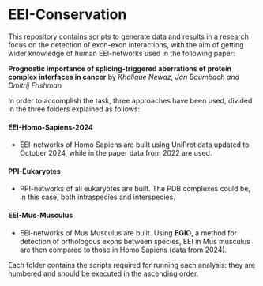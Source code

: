 # EEI-Conservation
This repository contains scripts to generate data and results in a research focus on the detection of exon-exon interactions, with the aim of getting wider knowledge of human EEI-networks used in the following paper:

**Prognostic importance of splicing-triggered aberrations of protein complex interfaces in cancer** by *Khalique Newaz, Jan Baumbach and Dmitrij Frishman*

In order to accomplish the task, three approaches have been used, divided in the three folders explained as follows:

#### EEI-Homo-Sapiens-2024
+ EEI-networks of Homo Sapiens are built using UniProt data updated to October 2024, while in the paper data from 2022 are used.

#### PPI-Eukaryotes
+ PPI-networks of all eukaryotes are built. The PDB complexes could be, in this case, both intraspecies and interspecies.

#### EEI-Mus-Musculus
+ EEI-networks of Mus Musculus are built. Using **EGIO**, a method for detection of orthologous exons between species, EEI in Mus musculus are then compared to those in Homo Sapiens (data from 2024).

Each folder contains the scripts required for running each analysis: they are numbered and should be executed in the ascending order. 
